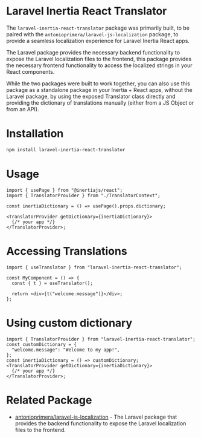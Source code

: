 # Laravel Inertia React Translator

The `laravel-inertia-react-translator` package was primarily built, to be paired with the `antonioprimera/laravel-js-localization` package, to provide a seamless localization experience for Laravel Inertia React apps.

The Laravel package provides the necessary backend functionality to expose the Laravel localization files to the frontend, this package provides the necessary frontend functionality to access the localized strings in your React components.

While the two packages were built to work together, you can also use this package as a standalone package in your Inertia + React apps, without the Laravel package, by using the exposed Translator class directly and providing the dictionary of translations manually (either from a JS Object or from an API).

# Installation

```bash
npm install laravel-inertia-react-translator
```

# Usage

```tsx
import { usePage } from "@inertiajs/react";
import { TranslatorProvider } from "./TranslatorContext";

const inertiaDictionary = () => usePage().props.dictionary;

<TranslatorProvider getDictionary={inertiaDictionary}>
  {/* your app */}
</TranslatorProvider>;
```

# Accessing Translations

```tsx
import { useTranslator } from "laravel-inertia-react-translator";

const MyComponent = () => {
  const { t } = useTranslator();

  return <div>{t("welcome.message")}</div>;
};
```

# Using custom dictionary

```tsx
import { TranslatorProvider } from "laravel-inertia-react-translator";
const customDictionary = {
  "welcome.message": "Welcome to my app!",
};
const inertiaDictionary = () => customDictionary;
<TranslatorProvider getDictionary={inertiaDictionary}>
  {/* your app */}
</TranslatorProvider>;
```

# Related Package

- [antonioprimera/laravel-js-localization](https://github.com/AntonioPrimera/npm.laravel-inertia-vue-translator) - The Laravel package that provides the backend functionality to expose the Laravel localization files to the frontend.
